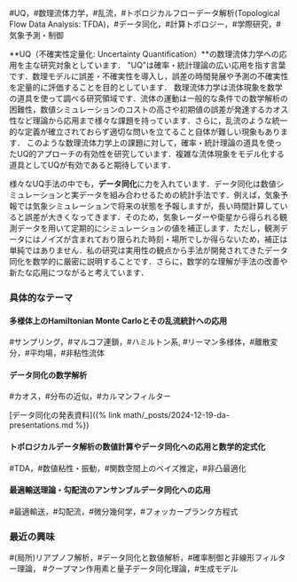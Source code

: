 <!-- put under h2 -->
#UQ，#数理流体力学，#乱流，#トポロジカルフローデータ解析(Topological Flow Data Analysis: TFDA)，#データ同化，#計算トポロジー，#学際研究，#気象予測・制御

**UQ（不確実性定量化: Uncertainty Quantification）**の数理流体力学への応用を主な研究対象としています．
"UQ"は確率・統計理論の広い応用を指す言葉です．数理モデルに誤差・不確実性を導入し，誤差の時間発展や予測の不確実性を定量的に評価することを目的としています．
数理流体力学は流体現象を数学の道具を使って調べる研究領域です．流体の運動は一般的な条件での数学解析の困難性，数値シミュレーションのコストの高さや初期値の誤差が発達するカオス性など理論から応用まで様々な課題を持っています．さらに，乱流のような統一的な定義が確立されておらず適切な問いを立てること自体が難しい現象もあります．
このような数理流体力学上の課題に対して，確率・統計理論の道具を使ったUQ的アプローチの有効性を研究しています．複雑な流体現象をモデル化する道具としてUQが有効であると期待しています．

様々なUQ手法の中でも，**データ同化**に力を入れています．データ同化は数値シミュレーションと実データを組み合わせるための統計手法です．例えば，気象予報では気象シミュレーションで将来の状態を予報しますが，長い時間計算していると誤差が大きくなってきます．そのため，気象レーダーや衛星から得られる観測データを用いて定期的にシミュレーションの値を補正します．ただし，観測データにはノイズが含まれており限られた時刻・場所でしか得らないため，補正は単純ではありません．私の研究は実用性の観点から手法が開発されてきたデータ同化を数学的に厳密に説明することです．さらに，数学的な理解が手法の改善や新たな応用につながると考えています．

### 具体的なテーマ
#### 多様体上のHamiltonian Monte Carloとその乱流統計への応用
#サンプリング，#マルコフ連鎖，#ハミルトン系, #リーマン多様体，#離散変分，#平均場，#非粘性流体

#### データ同化の数学解析
#カオス，#分布の近似，#カルマンフィルター

[データ同化の発表資料]({% link math/_posts/2024-12-19-da-presentations.md %})

#### トポロジカルデータ解析の数値計算やデータ同化への応用と数学的定式化
#TDA，#数値粘性・振動，#関数空間上のベイズ推定，#非凸最適化

#### 最適輸送理論・勾配流のアンサンブルデータ同化への応用
#最適輸送，#勾配流，#微分幾何学，#フォッカープランク方程式

### 最近の興味
#(局所)リアプノフ解析，#データ同化と数値解析，#確率制御と非線形フィルター理論，
#クープマン作用素と量子データ同化理論，#生成モデル
